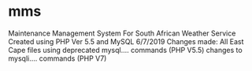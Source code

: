 # mms
Maintenance Management System
For South African Weather Service
Created using PHP Ver 5.5 and MySQL
6/7/2019 Changes made:
All East Cape files using deprecated mysql.... commands (PHP V5.5) changes to mysqli.... commands (PHP V7)
